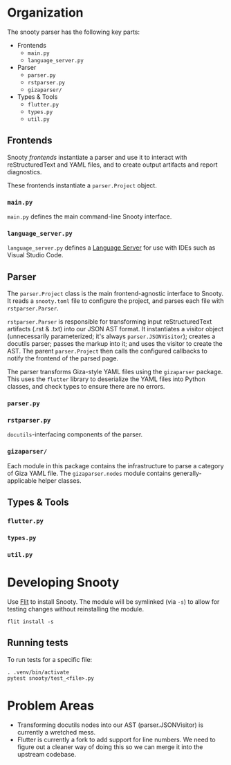 # Organization

The snooty parser has the following key parts:

* Frontends
  * `main.py`
  * `language_server.py`
* Parser
  * `parser.py`
  * `rstparser.py`
  * `gizaparser/`
* Types & Tools
  * `flutter.py`
  * `types.py`
  * `util.py`

## Frontends

Snooty *frontends* instantiate a parser and use it to interact with
reStructuredText and YAML files, and to create output artifacts and
report diagnostics.

These frontends instantiate a `parser.Project` object.

### `main.py`

`main.py` defines the main command-line Snooty interface.

### `language_server.py`

`language_server.py` defines a
[Language Server](https://microsoft.github.io/language-server-protocol/specification)
for use with IDEs such as Visual Studio Code.

## Parser

The `parser.Project` class is the main frontend-agnostic interface to
Snooty. It reads a `snooty.toml` file to configure the project, and
parses each file with `rstparser.Parser`.

`rstparser.Parser` is responsible for transforming input reStructuredText artifacts
(.rst & .txt) into our JSON AST format. It instantiates a visitor object
(unnecessarily parameterized; it's always `parser.JSONVisitor`); creates
a docutils parser; passes the markup into it; and uses the visitor to
create the AST. The parent `parser.Project` then calls the configured
callbacks to notify the frontend of the parsed page.

The parser transforms Giza-style YAML files using the `gizaparser`
package. This uses the `flutter` library to deserialize the YAML files
into Python classes, and check types to ensure there are no errors.

### `parser.py`



### `rstparser.py`

`docutils`-interfacing components of the parser.

### `gizaparser/`

Each module in this package contains the infrastructure to parse a category
of Giza YAML file. The `gizaparser.nodes` module contains generally-applicable
helper classes.

## Types & Tools
### `flutter.py`
### `types.py`
### `util.py`

# Developing Snooty
Use [Flit](https://flit.readthedocs.io/en/latest/) to install Snooty. The module will be symlinked (via `-s`) to allow for testing changes without reinstalling the module.
```shell
flit install -s
```

## Running tests
To run tests for a specific file:
```shell
. .venv/bin/activate
pytest snooty/test_<file>.py
```

# Problem Areas

* Transforming docutils nodes into our AST (parser.JSONVisitor) is
  currently a wretched mess.
* Flutter is currently a fork to add support for line numbers. We need to
  figure out a cleaner way of doing this so we can merge it into the
  upstream codebase.

